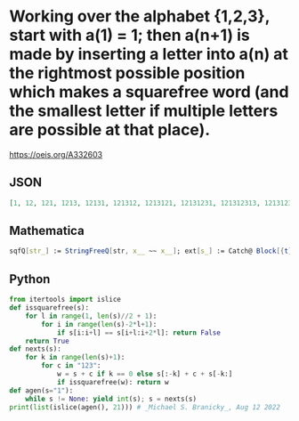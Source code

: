 # Working over the alphabet \{1,2,3\}, start with a\(1\) \= 1; then a\(n\+1\) is made by inserting a letter into a\(n\) at the rightmost possible position which makes a squarefree word \(and the smallest letter if multiple letters are possible at that place\)\.
https://oeis.org/A332603
## JSON
```JSON
[1, 12, 121, 1213, 12131, 121312, 1213121, 12131231, 121312313, 1213123132, 12131231321, 121312313212, 1213123132123, 12131231321231, 121312313212312, 1213123132123121, 12131231321231213, 121312313212312131, 1213123132123121312, 12131231321231213123, 121312313212312131231]
```
## Mathematica
```Mathematica
sqfQ[str_] := StringFreeQ[str, x__ ~~ x__]; ext[s_] := Catch@ Block[{t}, Do[ If[sqfQ[t = StringInsert[s, e, -p]], Throw@ t], {p, StringLength[s] + 1}, {e, {"1", "2", "3"} } ]]; a[1]=1; a[n_] := a[n] = ToExpression@ ext@ ToString@ a[n-1]; Array[a, 21] (* _Giovanni Resta_, Mar 09 2020 *)
```
## Python
```Python
from itertools import islice
def issquarefree(s):
    for l in range(1, len(s)//2 + 1):
        for i in range(len(s)-2*l+1):
            if s[i:i+l] == s[i+l:i+2*l]: return False
    return True
def nexts(s):
    for k in range(len(s)+1):
        for c in "123":
            w = s + c if k == 0 else s[:-k] + c + s[-k:]
            if issquarefree(w): return w
def agen(s="1"):
    while s != None: yield int(s); s = nexts(s)
print(list(islice(agen(), 21))) # _Michael S. Branicky_, Aug 12 2022
```
